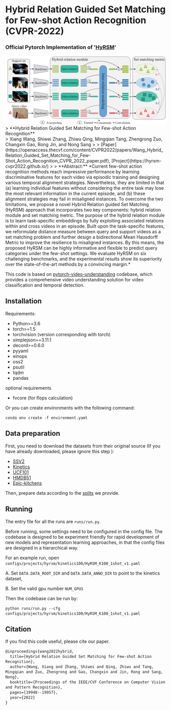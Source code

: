 # Hybrid Relation Guided Set Matching for Few-shot Action Recognition (CVPR-2022)
### Official Pytorch Implementation of '[HyRSM](https://openaccess.thecvf.com/content/CVPR2022/papers/Wang_Hybrid_Relation_Guided_Set_Matching_for_Few-Shot_Action_Recognition_CVPR_2022_paper.pdf)'

<img src = "HyRSM_arch.png" width="800">
> **Hybrid Relation Guided Set Matching for Few-shot Action Recognition**<br>
> Xiang Wang,  Shiwei Zhang,  Zhiwu Qing,  Mingqian Tang,  Zhengrong Zuo,  Changxin Gao,  Rong Jin, and Nong Sang
>
> [Paper](https://openaccess.thecvf.com/content/CVPR2022/papers/Wang_Hybrid_Relation_Guided_Set_Matching_for_Few-Shot_Action_Recognition_CVPR_2022_paper.pdf), [Project](https://hyrsm-cvpr2022.github.io/)
>
> **Abstract:** *Current few-shot action recognition methods reach impressive performance by learning discriminative features for each video via episodic training and designing various temporal alignment strategies. Nevertheless, they are limited in that (a) learning individual features without considering the entire task may lose the most relevant information in the current episode, and (b) these alignment strategies may fail in misaligned instances. To overcome the two limitations, we propose a novel Hybrid Relation guided Set Matching (HyRSM) approach that incorporates two key components: hybrid relation module and set matching metric. The purpose of the hybrid relation module is to learn task-specific embeddings by fully exploiting associated relations within and cross videos in an episode. Built upon the task-specific features, we reformulate distance measure between query and support videos as a set matching problem and further design a bidirectional Mean Hausdorff Metric to improve the resilience to misaligned instances. By this means, the proposed HyRSM can be highly informative and flexible to predict query categories under the few-shot settings. We evaluate HyRSM on six challenging benchmarks, and the experimental results show its superiority over the state-of-the-art methods by a convincing margin.*


This code is based on [pytorch-video-understanding](https://github.com/alibaba-mmai-research/TAdaConv) codebase, which provides a comprehensive video understanding solution for video classification and temporal detection. 

## Installation

Requirements:
- Python>=3.6
- torch>=1.5
- torchvision (version corresponding with torch)
- simplejson==3.11.1
- decord>=0.6.0
- pyyaml
- einops
- oss2
- psutil
- tqdm
- pandas

optional requirements
- fvcore (for flops calculation)

Or you can create environments with the following command:
```
conda env create -f environment.yaml
```

## Data preparation

First, you need to download the datasets from their original source (If you have already downloaded, please ignore this step
):

- [SSV2](https://20bn.com/datasets/something-something#download)
- [Kinetics](https://github.com/Showmax/kinetics-downloader)
- [UCF101](https://www.crcv.ucf.edu/data/UCF101.php)
- [HMDB51](https://serre-lab.clps.brown.edu/resource/hmdb-a-large-human-motion-database/#Downloads)
- [Epic-kitchens](https://epic-kitchens.github.io/2022)

Then, prepare data according to the [splits](configs/projects/hyrsm) we provide.

## Running
The entry file for all the runs are `runs/run.py`. 

Before running, some settings need to be configured in the config file. 
The codebase is designed to be experiment friendly for rapid development of new models and representation learning approaches, in that the config files are designed in a hierarchical way.

For an example run, open `configs/projects/hyrsm/kinetics100/HyRSM_K100_1shot_v1.yaml`

A. Set `DATA.DATA_ROOT_DIR` and `DATA.DATA_ANNO_DIR` to point to the kinetics dataset, 

B. Set the valid gpu number `NUM_GPUS`

Then the codebase can be run by:
```
python runs/run.py --cfg configs/projects/hyrsm/kinetics100/HyRSM_K100_1shot_v1.yaml
```

## Citation
If you find this code useful, please cite our paper.

~~~~
@inproceedings{wang2022hybrid,
  title={Hybrid Relation Guided Set Matching for Few-shot Action Recognition},
  author={Wang, Xiang and Zhang, Shiwei and Qing, Zhiwu and Tang, Mingqian and Zuo, Zhengrong and Gao, Changxin and Jin, Rong and Sang, Nong},
  booktitle={Proceedings of the IEEE/CVF Conference on Computer Vision and Pattern Recognition},
  pages={19948--19957},
  year={2022}
}
~~~~
